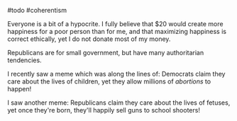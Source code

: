 \#todo
\#coherentism

Everyone is a bit of a hypocrite. I fully believe that $20 would create more happiness for a poor person than for me, and that maximizing happiness is correct ethically, yet I do not donate most of my money.

Republicans are for small government, but have many authoritarian tendencies.

I recently saw a meme which was along the lines of: Democrats claim they care about the lives of children, yet they allow millions of *abortions* to happen!

I saw another meme: Republicans claim they care about the lives of fetuses, yet once they're born, they'll happily sell guns to school shooters!
